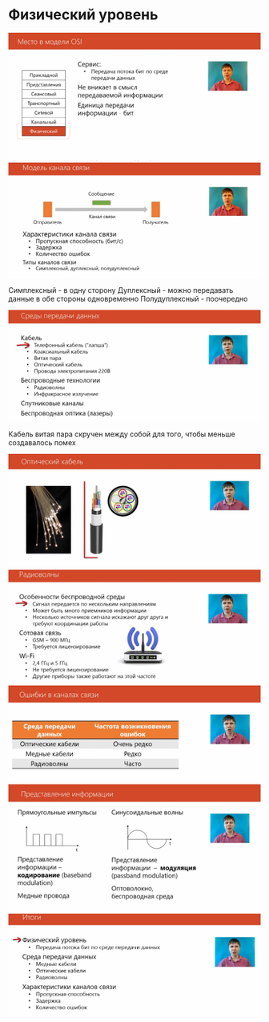 # Физический уровень

![](ksnip_20240515-195858.png)
![](ksnip_20240515-200027.png)

Симплексный - в одну сторону
Дуплексный - можно передавать данные в обе стороны одновременно
Полудуплексный - поочередно


![](ksnip_20240515-200331.png)

Кабель витая пара скручен между собой для того, чтобы меньше создавалось помех

![](ksnip_20240515-200635.png)
![](ksnip_20240515-200730.png)
![](ksnip_20240515-200926.png)
![](ksnip_20240515-201000.png)
![](ksnip_20240515-201152.png)
